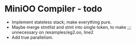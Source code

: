 # MiniOO Compiler - todo

-  Implement stateless stack; make everything pure.
- Maybe merge stmtlist and stmt into single token, to make ;;; unnecessary on /examples/eg2.oo, line2
- Add true parallelism.